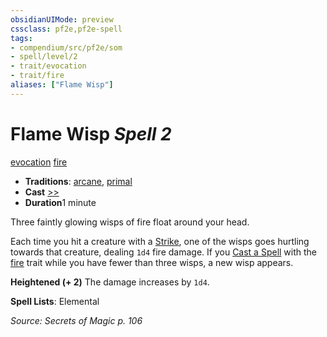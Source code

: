 ```yaml
---
obsidianUIMode: preview
cssclass: pf2e,pf2e-spell
tags:
- compendium/src/pf2e/som
- spell/level/2
- trait/evocation
- trait/fire
aliases: ["Flame Wisp"]
---
```

# Flame Wisp *Spell 2*   
[evocation](../../rules/traits/evocation.md)  [fire](../../rules/traits/fire.md)  

- **Traditions**: [arcane](../../rules/traits/arcane.md), [primal](../../rules/traits/primal.md)
- **Cast** [>>](../../rules/core-rulebook/chapter-9-playing-the-game.md#Actions "Two-Action") 
- **Duration**1 minute

Three faintly glowing wisps of fire float around your head.

Each time you hit a creature with a [Strike](../../rules/actions/strike.md), one of the wisps goes hurtling towards that creature, dealing `1d4` fire damage. If you [Cast a Spell](../../rules/actions/cast-a-spell.md) with the [fire](../../rules/traits/fire.md) trait while you have fewer than three wisps, a new wisp appears.

**Heightened (+ 2)** The damage increases by `1d4`.

**Spell Lists**: Elemental

*Source: Secrets of Magic p. 106*